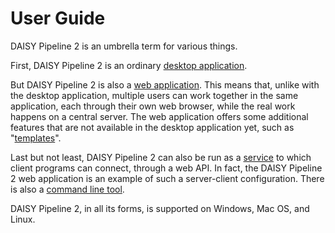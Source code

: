 # User Guide

DAISY Pipeline 2 is an umbrella term for various things.

First, DAISY Pipeline 2 is an ordinary
[desktop application](https://github.com/daisy/pipeline-gui/wiki/DAISY-Pipeline-2-User-Guide/).

But DAISY Pipeline 2 is also a
[web application](https://github.com/daisy/pipeline-webui/wiki/User-Guide/). This
means that, unlike with the desktop application, multiple users can
work together in the same application, each through their own web
browser, while the real work happens on a central server. The web
application offers some additional features that are not available in
the desktop application yet, such as
"[templates](https://github.com/daisy/pipeline-webui/wiki/Templating/)".

Last but not least, DAISY Pipeline 2 can also be run as a
[service](Pipeline-as-Service) to which client programs can connect,
through a web API. In fact, the DAISY Pipeline 2 web application is an
example of such a server-client configuration. There is also a
[command line tool](Command-Line).

DAISY Pipeline 2, in all its forms, is supported on Windows, Mac OS,
and Linux.
